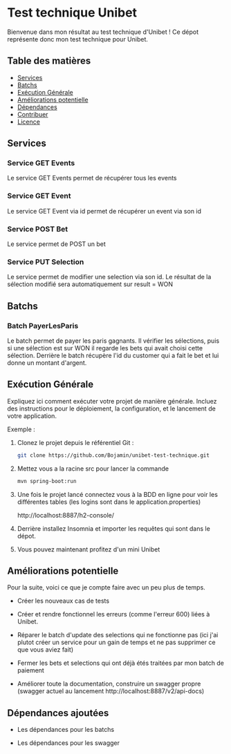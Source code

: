 # Test technique Unibet

Bienvenue dans mon résultat au test technique d'Unibet ! Ce dépot représente donc mon test technique pour Unibet. 

## Table des matières

- [Services](#services)
- [Batchs](#batchs)
- [Exécution Générale](#exécution-générale)
- [Améliorations potentielle](#améliorations-potentielle)
- [Dépendances](#dépendances)
- [Contribuer](#contribuer)
- [Licence](#licence)

## Services

### Service GET Events

Le service GET Events permet de récupérer tous les events

### Service GET Event

Le service GET Event via id permet de récupérer un event via son id

### Service POST Bet

Le service permet de POST un bet

### Service PUT Selection

Le service permet de modifier une selection via son id. Le résultat de la sélection modifié sera automatiquement sur result = WON

## Batchs

### Batch PayerLesParis

Le batch permet de payer les paris gagnants. Il vérifier les sélections, puis si une sélection est sur WON il regarde les bets qui avait choisi cette sélection. 
Derrière le batch récupère l'id du customer qui a fait le bet et lui donne un montant d'argent.

## Exécution Générale

Expliquez ici comment exécuter votre projet de manière générale. Incluez des instructions pour le déploiement, la configuration, et le lancement de votre application.

Exemple :

1. Clonez le projet depuis le référentiel Git :

   ```bash
   git clone https://github.com/Bojamin/unibet-test-technique.git
   
2. Mettez vous a la racine src pour lancer la commande 

   ```bash 
   mvn spring-boot:run
   
3. Une fois le projet lancé connectez vous à la BDD en ligne pour voir les différentes tables (les logins sont dans le application.properties)

   http://localhost:8887/h2-console/

4. Derrière installez Insomnia et importer les requêtes qui sont dans le dépot. 

5. Vous pouvez maintenant profitez d'un mini Unibet

## Améliorations potentielle

Pour la suite, voici ce que je compte faire avec un peu plus de temps. 

- Créer les nouveaux cas de tests

- Créer et rendre fonctionnel les erreurs (comme l'erreur 600) liées à Unibet. 

- Réparer le batch d'update des selections qui ne fonctionne pas (ici j'ai plutot créer un service pour un gain de temps et ne pas supprimer ce que vous aviez fait)

- Fermer les bets et selections qui ont déjà étés traitées par mon batch de paiement

- Améliorer toute la documentation, construire un swagger propre (swagger actuel au lancement http://localhost:8887/v2/api-docs)

## Dépendances ajoutées 

- Les dépendances pour les batchs 

- Les dépendances pour les swagger
